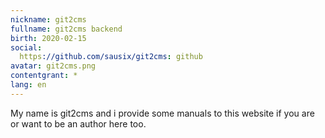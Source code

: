 ```yaml
---
nickname: git2cms
fullname: git2cms backend
birth: 2020-02-15
social:
  https://github.com/sausix/git2cms: github
avatar: git2cms.png
contentgrant: *
lang: en
---
```

My name is git2cms and i provide some manuals to this website if you are or want to be an author here too.
